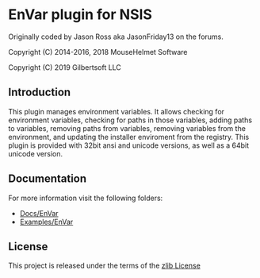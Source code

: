 # EnVar plugin for NSIS

Originally coded by Jason Ross aka JasonFriday13 on the forums.

Copyright (C) 2014-2016, 2018  MouseHelmet Software

Copyright (C) 2019             Gilbertsoft LLC

## Introduction

This plugin manages environment variables. It allows checking for environment
variables, checking for paths in those variables, adding paths to variables,
removing paths from variables, removing variables from the environment, and
updating the installer enviroment from the registry. This plugin is provided
with 32bit ansi and unicode versions, as well as a 64bit unicode version.

## Documentation

For more information visit the following folders:

* [Docs/EnVar](https://github.com/GsNSIS/EnVar/blob/master/Docs/EnVar/readme.txt)
* [Examples/EnVar](https://github.com/GsNSIS/EnVar/blob/master/Examples/EnVar/example.nsi)

## License

This project is released under the terms of the [zlib License](LICENSE)
